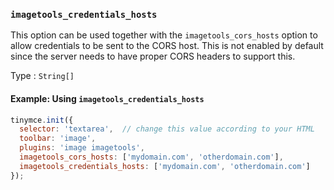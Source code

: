 ### `imagetools_credentials_hosts`

This option can be used together with the `imagetools_cors_hosts` option to allow credentials to be sent to the CORS host. This is not enabled by default since the server needs to have proper CORS headers to support this.

Type
: `String[]`

#### Example: Using `imagetools_credentials_hosts`

```js
tinymce.init({
  selector: 'textarea',  // change this value according to your HTML
  toolbar: 'image',
  plugins: 'image imagetools',
  imagetools_cors_hosts: ['mydomain.com', 'otherdomain.com'],
  imagetools_credentials_hosts: ['mydomain.com', 'otherdomain.com']
});
```
